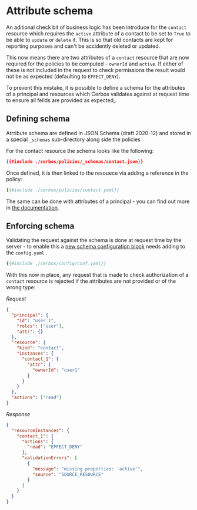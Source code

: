 # Attribute schema

An aditional check bit of business logic has been introduce for the `contact` resource which requires the `active` attribute of a contact to be set to `True` to be able to `update` or `delete` it. This is so that old contacts are kept for reporting purposes and can't be accidently deleted or updated.

This now means there are two attributes of a `contact` resource that are now required for the policies to be computed - `ownerId` and `active`. If either of these is not included in the request to check permissions the result would not be as expected (defaulting to `EFFECT_DENY`).

To prevent this mistake, it is possible to define a schema for the attributes of a principal and resources which Cerbos validates against at request time to ensure all feilds are provided as expected,.

## Defining schema

Atrribute schema are defined in JSON Schema (draft 2020-12) and stored in a special `_schemas` sub-directory along side the policies

For the contact resource the schema looks like the following:

```json
{{#include ./cerbos/policies/_schemas/contact.json}}
```

Once defined, it is then linked to the resouece via adding a reference in the policy:

```yaml
{{#include ./cerbos/policies/contact.yaml}}
```

The same can be done with attributes of a principal - you can find out more in [the documentation](https://docs.cerbos.dev/cerbos/latest/policies/schemas.html).

## Enforcing schema

Validating the request against the schema is done at request time by the server - to enable this a [new schema configuration block](https://docs.cerbos.dev/cerbos/latest/configuration/schema.html) needs adding to the `config.yaml` .

```yaml
{{#include ./cerbos/config/conf.yaml}}
```

With this now in place, any request that is made to check authorization of a `contact` resource is rejected if the attributes are not provided or of the wrong type:

_Request_
```json
{
  "principal": {
    "id": "user_1",
    "roles": ["user"],
    "attr": {}
  },
  "resource": {
    "kind": "contact",
    "instances": {
      "contact_1": {
        "attr": {
          "ownerId": "user1"
        }
      }
    }
  },
  "actions": ["read"]
}
```

_Response_
```json
{
  "resourceInstances": {
    "contact_1": {
      "actions": {
        "read": "EFFECT_DENY"
      },
      "validationErrors": [
        {
          "message": "missing properties: 'active'",
          "source": "SOURCE_RESOURCE"
        }
      ]
    }
  }
}
```